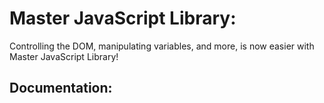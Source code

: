 # Master JavaScript Library:
Controlling the DOM, manipulating variables, and more, is now easier with Master JavaScript Library! 

## Documentation:
